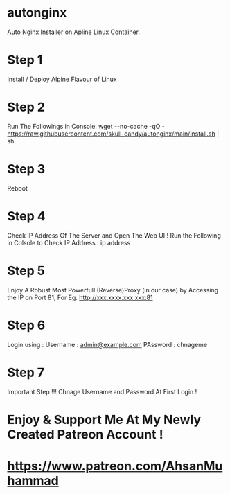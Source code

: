 # autonginx
Auto Nginx Installer on Apline Linux Container.

# Step 1
Install / Deploy Alpine Flavour of Linux

# Step 2
Run The Followings in Console:
wget --no-cache -qO - https://raw.githubusercontent.com/skull-candy/autonginx/main/install.sh | sh

# Step 3 
Reboot

# Step 4
Check IP Address Of The Server and Open The Web UI !
Run the Following in Colsole to Check IP Address :
ip address

# Step 5
Enjoy A Robust Most Powerfull (Reverse)Proxy (in our case) by Accessing the IP on Port 81,
For Eg.
http://xxx.xxxx.xxx.xxx:81

# Step 6 
Login using :
Username : admin@example.com
PAssword : chnageme

# Step 7
Important Step !!!
Chnage Username and Password At First Login !

# Enjoy & Support Me At My Newly Created Patreon Account !
# https://www.patreon.com/AhsanMuhammad
